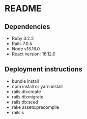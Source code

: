 # README

## Dependencies

- Ruby 3.2.2
- Rails 7.0.5
- Node v18.16.0
- React version: 16.12.0

## Deployment instructions

- bundle install
- npm install or yarn install
- rails db:create
- rails db:migrate
- rails db:seed
- rake assets:precompile
- rails s
